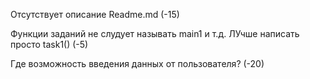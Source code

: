 Отсутствует описание Readme.md (-15)

Функции заданий не слудует называть main1 и т.д. ЛУчше написать просто task1()  (-5)

Где возможность введения данных от пользователя? (-20)

